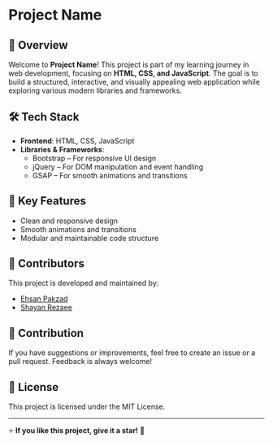 # Project Name

## 🚀 Overview
Welcome to **Project Name**! This project is part of my learning journey in web development, focusing on **HTML, CSS, and JavaScript**. The goal is to build a structured, interactive, and visually appealing web application while exploring various modern libraries and frameworks.

## 🛠️ Tech Stack
- **Frontend**: HTML, CSS, JavaScript
- **Libraries & Frameworks**:
  - Bootstrap – For responsive UI design
  - jQuery – For DOM manipulation and event handling
  - GSAP – For smooth animations and transitions

## 🔧 Key Features
- Clean and responsive design
- Smooth animations and transitions
- Modular and maintainable code structure

## 🤝 Contributors
This project is developed and maintained by:
- [Ehsan Pakzad](https://github.com/ehsan-pakzad)
- [Shayan Rezaee](https://github.com/teammate-username)

## 🎯 Contribution
If you have suggestions or improvements, feel free to create an issue or a pull request. Feedback is always welcome!

## 📜 License
This project is licensed under the MIT License.

---

⭐ **If you like this project, give it a star!** 🚀